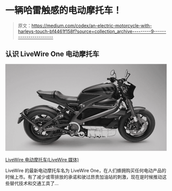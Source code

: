 # 一辆哈雷触感的电动摩托车！

> 原文：<https://medium.com/codex/an-electric-motorcycle-with-harleys-touch-bf4461f158f?source=collection_archive---------9----------------------->

## 认识 LiveWire One 电动摩托车

![](img/4382de4e9f32a30b0037cbf8ceca01ca.png)

[LiveWire 电动摩托车(LiveWire 媒体)](https://www.livewire.com/livewire-one-electric-motorcycle#livewire-dynamic-ride-modes)

LiveWire 的最新电动摩托车名为 LiveWire One，在人们蜂拥购买任何电动产品的时候上市。有了减少或零排放的承诺和驶过昂贵加油站的刺激，现在是时候推动这些替代技术和交通工具了…